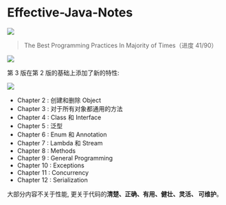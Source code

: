 # Effective-Java-Notes


![](https://img.shields.io/badge/%E8%BF%9B%E5%BA%A6-45.5%25-brightgreen.svg)


> The Best Programming Practices In Majority of Times（进度 41/90）


![](https://bucket-1255905387.cos.ap-shanghai.myqcloud.com/2018-11-06-19-56-59_r81.png)


第 3 版在第 2 版的基础上添加了新的特性:

![](https://bucket-1255905387.cos.ap-shanghai.myqcloud.com/2018-11-06-20-46-51_r78.png)


- Chapter 2 : 创建和删除 Object
- Chapter 3 : 对于所有对象都通用的方法
- Chapter 4 : Class 和 Interface
- Chapter 5 : 泛型
- Chapter 6 : Enum 和 Annotation
- Chapter 7 : Lambda 和 Stream
- Chapter 8 : Methods
- Chapter 9 : General Programming
- Chapter 10 : Exceptions
- Chapter 11 : Concurrency
- Chapter 12 : Serialization

大部分内容不关于性能, 更关于代码的**清楚、正确、有用、健壮、灵活、 可维护**。


